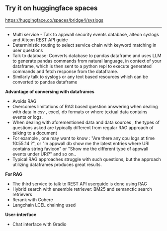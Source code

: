 ## Try it on huggingface spaces

https://huggingface.co/spaces/bridge4/syslogs

---


- Multi service - Talk to appwall security events database,  alteon syslogs and Alteon REST API guide
- Deterministic routing to select service chain with keyword matching in user questions
- Talk to database: Converts database to pandas dataframe and uses LLM to generate pandas commands from natural language, in context of your dataframe, which is then sent to a python repl to execute generated commands and fetch response from the dataframe.
- Similarly talk to syslogs or any text based resources which can be converted to pandas dataframe

**Advantage of conversing with dataframes**

- Avoids RAG
- Overcomes limitations of RAG based question answering when dealing with data in csv , excel, db formats or where textual data contains events or logs.
- When dealing with aforementioned data and data sources , the types of questions asked are typically different from regular RAG approach of talking to a document
- For example , one may want to know : "Are there any cpu logs at time 10:55:14 ?", or "In appwall db show me the latest entries where URI contains string favicon" or "Show me the different type of appwall events under URI?" and so on..
- Typical RAG approaches struggle with such questions, but the approach utilizing dataframes produces great results.  


  
**For RAG**

- The third service to talk to REST API userguide is done using RAG
- Hybrid search with ensemble retriever: BM25 and semanctic search retrievers
- Rerank with Cohere
- Langchain LCEL chaining used

**User-interface** 

- Chat interface with Gradio

